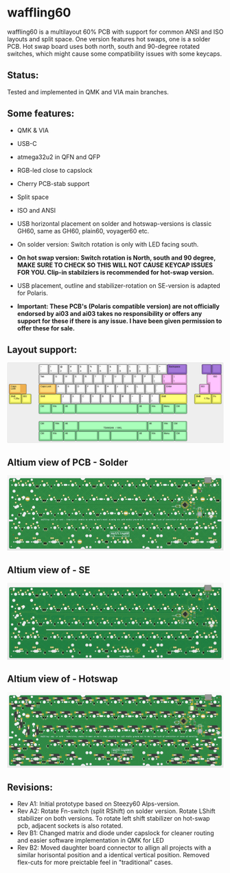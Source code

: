 # waffling60

waffling60 is a multilayout 60% PCB with support for common ANSI and ISO layouts and split space. One version features hot swaps, one is a solder PCB. Hot swap board uses both north, south and 90-degree rotated switches, which might cause some compatibility issues with some keycaps.

## Status:
Tested and implemented in QMK and VIA main branches.

## Some features:
- QMK & VIA
- USB-C
- atmega32u2 in QFN and QFP
- RGB-led close to capslock
- Cherry PCB-stab support
- Split space
- ISO and ANSI
- USB horizontal placement on solder and hotswap-versions is classic GH60, same as GH60, plain60, voyager60 etc.

- On solder version: Switch rotation is only with LED facing south.
- **On hot swap version: Switch rotation is North, south and 90 degree, MAKE SURE TO CHECK SO THIS WILL NOT CAUSE KEYCAP ISSUES FOR YOU. Clip-in stabilziers is recommended for hot-swap version.**
- USB placement, outline and stabilizer-rotation on SE-version is adapted for Polaris. 
- **Important: These PCB's (Polaris compatible version) are not officially endorsed by ai03 and ai03 takes no responsibility or offers any support for these if there is any issue. I have been given permission to offer these for sale.**

## Layout support: 
![alt text](./readme-images/layout_support.jpg "Layout support")

## Altium view of PCB - Solder
![alt text](./readme-images/waffling60-MX_Rev_B2.jpg "PCB View - Rev A")

## Altium view of - SE
![alt text](./readme-images/waffling60-SE_Rev_B2.jpg "PCB View - Rev A")

## Altium view of - Hotswap
![alt text](./readme-images/waffling60-MXHS_Rev_B2.jpg "PCB View - Rev A")

## Revisions:
- Rev A1: Initial prototype based on Steezy60 Alps-version.
- Rev A2: Rotate Fn-switch (split RShift) on solder version. Rotate LShift stabilizer on both versions. To rotate left shift stabilizer on hot-swap pcb, adjacent sockets is also rotated.
- Rev B1: Changed matrix and diode under capslock for cleaner routing and easier software implementation in QMK for LED
- Rev B2: Moved daughter board connector to allign all projects with a similar horisontal position and a identical vertical position. Removed flex-cuts for more preictable feel in "traditional" cases.
